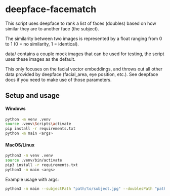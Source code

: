 # deepface-facematch

This script uses deepface to rank a list of faces (doubles) based on how similar they are to another face (the subject).

The similarity between two images is represented by a float ranging from 0 to 1 (0 = no similarity, 1 = identical).

data/ contains a couple mock images that can be used for testing, the script uses these images as the default.

This only focuses on the facial vector embeddings, and throws out all other data provided by deepface (facial_area, eye position, etc.). See deepface docs if you need to make use of those parameters.

## Setup and usage

#### Windows
```sh
python -m venv .venv
source .venv\Scripts\activate
pip install -r requirements.txt
python -m main <args>
```

#### MacOS/Linux
```sh
python3 -m venv .venv
source .venv/bin/activate
pip3 install -r requirements.txt
python3 -m main <args>
```

Example usage with args:
```sh
python3 -m main --subjectPath "path/to/subject.jpg" --doublesPath "path/to/doubles" --model_name "Facenet" --no-verbose
```